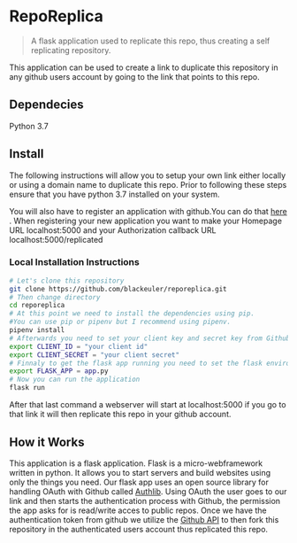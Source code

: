# RepoReplica

> A flask application used to replicate this repo, thus creating a self replicating repository.

This application can be used to create a link to duplicate this repository in any github users account by going to the link that points to this repo.

## Dependecies
Python 3.7

## Install

The following instructions will allow you to setup your own link either locally or using a domain name to duplicate this repo.
Prior to following these steps ensure that you have python 3.7 installed on your system. 

You will also have to register an application with github.You can do that [here](https://github.com/settings/applications/new) .
When registering your new application you want to make your Homepage URL localhost:5000 and your Authorization callback URL localhost:5000/replicated

### Local Installation Instructions

```sh
# Let's clone this repository
git clone https://github.com/blackeuler/reporeplica.git
# Then change directory 
cd reporeplica
# At this point we need to install the dependencies using pip.
#You can use pip or pipenv but I recommend using pipenv.
pipenv install
# Afterwards you need to set your client key and secret key from Github as a environment variable
export CLIENT_ID = "your client id"
export CLIENT_SECRET = "your client secret"
# Finnaly to get the flask app running you need to set the flask environement variable
export FLASK_APP = app.py
# Now you can run the application
flask run

```
After that last command a webserver will start at localhost:5000 if you go to that link it will then replicate this repo in your github account.

## How it Works

This application is a flask application. Flask is a micro-webframework written in python. It allows you to start servers and build websites
using only the things you need. Our flask app uses an open source library for handling OAuth with Github called [Authlib](https://authlib.org). 
Using OAuth the user goes to our link and then starts the authentication process with Github, the permission the app asks for is read/write acces to public repos. Once we have the authentication token from github we utilize the [Github API](https://developer.github.com/v3/) to then fork this repository in the authenticated users account thus replicated this repo.

